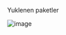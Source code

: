 Yuklenen paketler

![image](https://user-images.githubusercontent.com/28144917/169007534-1f7bc6d2-aada-44f2-bee3-de17105988af.png)
